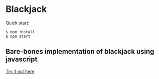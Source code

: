 # Blackjack

Quick start:

```
$ npm install
$ npm start
```

## Bare-bones implementation of blackjack using javascript

[Try it out here](https://blackjack-ashy-six.vercel.app/)

